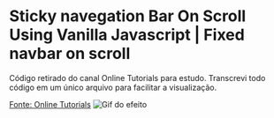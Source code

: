 # Sticky navegation Bar On Scroll Using Vanilla Javascript | Fixed navbar on scroll

Código retirado do canal Online Tutorials para estudo. Transcrevi todo código em um único arquivo para facilitar a visualização.

[Fonte: Online Tutorials](https://www.youtube.com/watch?v=6HFpw5fcaD8&feature=em-uploademail)
![Gif do efeito](https://github.com/alexandrebatista2014/Navbar-on-Scroll--Stycky/blob/master/tela-menu.gif)
